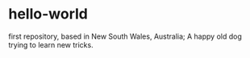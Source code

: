 # hello-world
first repository, based in
New South Wales, Australia; A happy old dog trying to learn new tricks.
